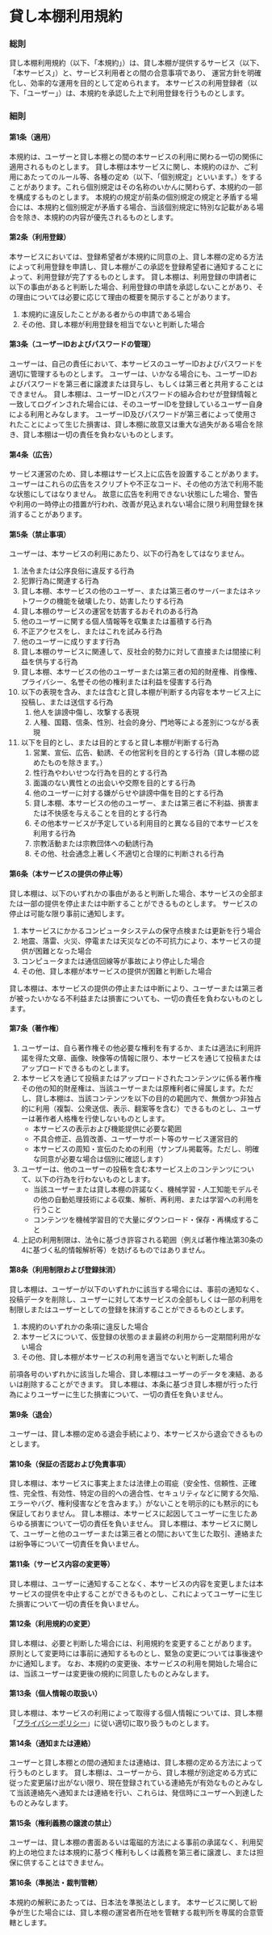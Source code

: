 # 貸し本棚利用規約

### 総則

貸し本棚利用規約（以下、「本規約」）は、貸し本棚が提供するサービス（以下、「本サービス」）と、サービス利用者との間の合意事項であり、 運営方針を明確化し、効率的な運用を目的として定められます。 本サービスの利用登録者（以下、「ユーザー」）は、本規約を承認した上で利用登録を行うものとします。

### 細則

#### 第1条（適用）

本規約は、ユーザーと貸し本棚との間の本サービスの利用に関わる一切の関係に適用されるものとします。
貸し本棚は本サービスに関し、本規約のほか、ご利用にあたってのルール等、各種の定め（以下、「個別規定」といいます。）をすることがあります。これら個別規定はその名称のいかんに関わらず、本規約の一部を構成するものとします。
本規約の規定が前条の個別規定の規定と矛盾する場合には、本規約と個別規定が矛盾する場合、当該個別規定に特別な記載がある場合を除き、本規約の内容が優先されるものとします。

#### 第2条（利用登録）

本サービスにおいては、登録希望者が本規約に同意の上、貸し本棚の定める方法によって利用登録を申請し、貸し本棚がこの承認を登録希望者に通知することによって、利用登録が完了するものとします。
貸し本棚は、利用登録の申請者に以下の事由があると判断した場合、利用登録の申請を承認しないことがあり、その理由については必要に応じて理由の概要を開示することがあります。

1. 本規約に違反したことがある者からの申請である場合
2. その他、貸し本棚が利用登録を相当でないと判断した場合

#### 第3条（ユーザーIDおよびパスワードの管理）

ユーザーは、自己の責任において、本サービスのユーザーIDおよびパスワードを適切に管理するものとします。
ユーザーは、いかなる場合にも、ユーザーIDおよびパスワードを第三者に譲渡または貸与し、もしくは第三者と共用することはできません。 貸し本棚は、ユーザーIDとパスワードの組み合わせが登録情報と一致してログインされた場合には、そのユーザーIDを登録しているユーザー自身による利用とみなします。
ユーザーID及びパスワードが第三者によって使用されたことによって生じた損害は、貸し本棚に故意又は重大な過失がある場合を除き、貸し本棚は一切の責任を負わないものとします。

#### 第4条（広告）

サービス運営のため、貸し本棚はサービス上に広告を設置することがあります。 ユーザーはこれらの広告をスクリプトや不正なコード、その他の方法で利用不能な状態にしてはなりません。
故意に広告を利用できない状態にした場合、警告や利用の一時停止の措置が行われ、改善が見込まれない場合に限り利用登録を抹消することがあります。

#### 第5条（禁止事項）

ユーザーは、本サービスの利用にあたり、以下の行為をしてはなりません。

1. 法令または公序良俗に違反する行為
2. 犯罪行為に関連する行為
3. 貸し本棚、本サービスの他のユーザー、または第三者のサーバーまたはネットワークの機能を破壊したり、妨害したりする行為
4. 貸し本棚のサービスの運営を妨害するおそれのある行為
5. 他のユーザーに関する個人情報等を収集または蓄積する行為
6. 不正アクセスをし、またはこれを試みる行為
7. 他のユーザーに成りすます行為
8. 貸し本棚のサービスに関連して、反社会的勢力に対して直接または間接に利益を供与する行為
9. 貸し本棚、本サービスの他のユーザーまたは第三者の知的財産権、肖像権、プライバシー、名誉その他の権利または利益を侵害する行為
10. 以下の表現を含み、または含むと貸し本棚が判断する内容を本サービス上に投稿し、または送信する行為
    1. 他人を誹謗中傷し、攻撃する表現
    2. 人種、国籍、信条、性別、社会的身分、門地等による差別につながる表現
11. 以下を目的とし、または目的とすると貸し本棚が判断する行為
    1. 営業、宣伝、広告、勧誘、その他営利を目的とする行為（貸し本棚の認めたものを除きます。）
    2. 性行為やわいせつな行為を目的とする行為
    3. 面識のない異性との出会いや交際を目的とする行為
    4. 他のユーザーに対する嫌がらせや誹謗中傷を目的とする行為
    5. 貸し本棚、本サービスの他のユーザー、または第三者に不利益、損害または不快感を与えることを目的とする行為
    6. その他本サービスが予定している利用目的と異なる目的で本サービスを利用する行為
    7. 宗教活動または宗教団体への勧誘行為
    8. その他、社会通念上著しく不適切と合理的に判断される行為

#### 第6条（本サービスの提供の停止等）

貸し本棚は、以下のいずれかの事由があると判断した場合、本サービスの全部または一部の提供を停止または中断することができるものとします。 サービスの停止は可能な限り事前に通知します。

1. 本サービスにかかるコンピュータシステムの保守点検または更新を行う場合
2. 地震、落雷、火災、停電または天災などの不可抗力により、本サービスの提供が困難となった場合
3. コンピュータまたは通信回線等が事故により停止した場合
4. その他、貸し本棚が本サービスの提供が困難と判断した場合

貸し本棚は、本サービスの提供の停止または中断により、ユーザーまたは第三者が被ったいかなる不利益または損害についても、一切の責任を負わないものとします。

#### 第7条（著作権）

1. ユーザーは、自ら著作権その他必要な権利を有するか、または適法に利用許諾を得た文章、画像、映像等の情報に限り、本サービスを通じて投稿またはアップロードできるものとします。
2. 本サービスを通じて投稿またはアップロードされたコンテンツに係る著作権その他の知的財産権は、当該ユーザーまたは原権利者に帰属します。ただし、貸し本棚は、当該コンテンツを以下の目的の範囲内で、無償かつ非独占的に利用（複製、公衆送信、表示、翻案等を含む）できるものとし、ユーザーは著作者人格権を行使しないものとします。
    - 本サービスの表示および機能提供に必要な範囲
    - 不具合修正、品質改善、ユーザーサポート等のサービス運営目的
    - 本サービスの周知・宣伝のための利用（サンプル掲載等。ただし、明確な同意が必要な場合は個別に確認します）
3. ユーザーは、他のユーザーの投稿を含む本サービス上のコンテンツについて、以下の行為を行わないものとします。
    - 当該ユーザーまたは貸し本棚の許諾なく、機械学習・人工知能モデルその他の自動処理技術による収集、解析、再利用、または学習への利用を行うこと
    - コンテンツを機械学習目的で大量にダウンロード・保存・再構成すること
4. 上記の利用制限は、法令に基づき許容される範囲（例えば著作権法第30条の4に基づく私的情報解析等）を妨げるものではありません。

#### 第8条（利用制限および登録抹消）

貸し本棚は、ユーザーが以下のいずれかに該当する場合には、事前の通知なく、投稿データを削除し、ユーザーに対して本サービスの全部もしくは一部の利用を制限しまたはユーザーとしての登録を抹消することができるものとします。

1. 本規約のいずれかの条項に違反した場合
2. 本サービスについて、仮登録の状態のまま最終の利用から一定期間利用がない場合
3. その他、貸し本棚が本サービスの利用を適当でないと判断した場合

前項各号のいずれかに該当した場合、貸し本棚はユーザーのデータを凍結、あるいは削除することができます。
貸し本棚は、本条に基づき貸し本棚が行った行為によりユーザーに生じた損害について、一切の責任を負いません。

#### 第9条（退会）

ユーザーは、貸し本棚の定める退会手続により、本サービスから退会できるものとします。

#### 第10条（保証の否認および免責事項）

貸し本棚は、本サービスに事実上または法律上の瑕疵（安全性、信頼性、正確性、完全性、有効性、特定の目的への適合性、セキュリティなどに関する欠陥、エラーやバグ、権利侵害などを含みます。）がないことを明示的にも黙示的にも保証しておりません。
貸し本棚は、本サービスに起因してユーザーに生じたあらゆる損害について一切の責任を負いません。
貸し本棚は、本サービスに関して、ユーザーと他のユーザーまたは第三者との間において生じた取引、連絡または紛争等について一切責任を負いません。

#### 第11条（サービス内容の変更等）

貸し本棚は、ユーザーに通知することなく、本サービスの内容を変更しまたは本サービスの提供を中止することができるものとし、これによってユーザーに生じた損害について一切の責任を負いません。

#### 第12条（利用規約の変更）

貸し本棚は、必要と判断した場合には、利用規約を変更することがあります。 原則として変更時には事前に通知するものとし、緊急の変更については事後速やかに通知します。 なお、本規約の変更後、本サービスの利用を開始した場合には、当該ユーザーは変更後の規約に同意したものとみなします。

#### 第13条（個人情報の取扱い）

貸し本棚は、本サービスの利用によって取得する個人情報については、貸し本棚「[プライバシーポリシー](http://www.kashi-hondana.home/privacy)」に従い適切に取り扱うものとします。

#### 第14条（通知または連絡）

ユーザーと貸し本棚との間の通知または連絡は、貸し本棚の定める方法によって行うものとします。 貸し本棚は、ユーザーから、貸し本棚が別途定める方式に従った変更届け出がない限り、現在登録されている連絡先が有効なものとみなして当該連絡先へ通知または連絡を行い、これらは、発信時にユーザーへ到達したものとみなします。

#### 第15条（権利義務の譲渡の禁止）

ユーザーは、貸し本棚の書面あるいは電磁的方法による事前の承諾なく、利用契約上の地位または本規約に基づく権利もしくは義務を第三者に譲渡し、または担保に供することはできません。

#### 第16条（準拠法・裁判管轄）

本規約の解釈にあたっては、日本法を準拠法とします。 本サービスに関して紛争が生じた場合には、貸し本棚の運営者所在地を管轄する裁判所を専属的合意管轄とします。